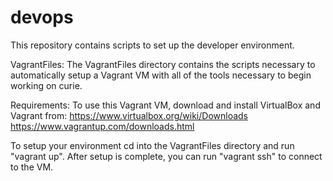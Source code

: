 # devops

This repository contains scripts to set up the developer environment.

VagrantFiles:
The VagrantFiles directory contains the scripts necessary to automatically
setup a Vagrant VM with all of the tools necessary to begin working on curie.

  Requirements:
  To use this Vagrant VM, download and install VirtualBox and Vagrant from:
    https://www.virtualbox.org/wiki/Downloads
    https://www.vagrantup.com/downloads.html

To setup your environment cd into the VagrantFiles directory and run "vagrant up".
After setup is complete, you can run "vagrant ssh" to connect to the VM.
